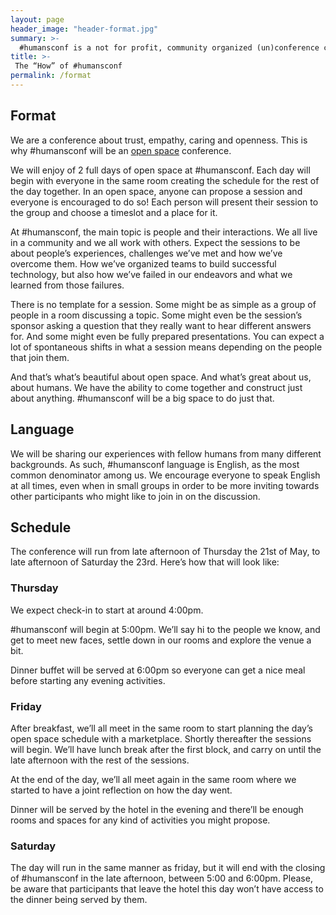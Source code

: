 ```yaml
---
layout: page
header_image: "header-format.jpg"
summary: >-
  #humansconf is a not for profit, community organized (un)conference centered around the most important piece of the technology puzzle: people and their interactions. 
title: >-
 The “How” of #humansconf
permalink: /format
---
```


## Format
We are a conference about trust, empathy, caring and openness. This is why #humansconf will be an [open space](https://agilecoachcamp.org/tiki-index.php?page=OpenSpace) conference. 

We will enjoy of 2 full days of open space at #humansconf. Each day will begin with everyone in the same room creating the schedule for the rest of the day together. In an open space, anyone can propose a session and everyone is encouraged to do so! Each person will present their session to the group and choose a timeslot and a place for it. 

At #humansconf, the main topic is people and their interactions. We all live in a community and we all work with others. Expect the sessions to be about people’s experiences, challenges we’ve met and how we’ve overcome them. How we’ve organized teams to build successful technology, but also how we’ve failed in our endeavors and what we learned from those failures. 

There is no template for a session. Some might be as simple as a group of people in a room discussing a topic. Some might even be the session’s sponsor asking a question that they really want to hear different answers for. And some might even be fully prepared presentations. You can expect a lot of spontaneous shifts in what a session means depending on the people that join them. 

And that’s what’s beautiful about open space. And what’s great about us, about humans. We have the ability to come together and construct just about anything. #humansconf will be a big space to do just that. 

## Language
We will be sharing our experiences with fellow humans from many different backgrounds. As such, #humansconf language is English, as the most common denominator among us. We encourage everyone to speak English at all times, even when in small groups in order to be more inviting towards other participants who might like to join in on the discussion. 

## Schedule
The conference will run from late afternoon of Thursday the 21st of May, to late afternoon of Saturday the 23rd. Here’s how that will look like: 

### Thursday
We expect check-in to start at around 4:00pm. 

#humansconf will begin at 5:00pm. We’ll say hi to the people we know, and get to meet new faces, settle down in our rooms and explore the venue a bit. 

Dinner buffet will be served at 6:00pm so everyone can get a nice meal before starting any evening activities. 

### Friday
After breakfast, we’ll all meet in the same room to start planning the day’s open space schedule with a marketplace. Shortly thereafter the sessions will begin. We’ll have lunch break after the first block, and carry on until the late afternoon with the rest of the sessions. 

At the end of the day, we’ll all meet again in the same room where we started to have a joint reflection on how the day went. 

Dinner will be served by the hotel in the evening and there’ll be enough rooms and spaces for any kind of activities you might propose.

### Saturday
The day will run in the same manner as friday, but it will end with the closing of #humansconf in the late afternoon, between 5:00 and 6:00pm. Please, be aware that participants that leave the hotel this day won’t have access to the dinner being served by them. 

